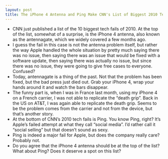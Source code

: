 ```yaml
---
layout: post
title: The iPhone 4 Antenna and Ping Make CNN's List of Biggest 2010 Tech Fails
---
```

* CNN just published a list of the 10 biggest tech fails of 2010. At the top of the list, somewhat of a surprise, is the iPhone 4 antenna, also known as the antennagate, which we widely covered a few months ago.
* I guess the fail in this case is not the antenna problem itself, but rather the way Apple handled the whole situation by pretty much saying there was no issue, then saying there was an issue that would be fixed with a software update, then saying there was actually no issue, but since there was no issue, they were going to give free cases to everyone. Confused?
* Today, antennagate is a thing of the past. Not that the problem has been fixed, but the bad press just died out. Grab your iPhone 4, wrap your hands around it and watch the bars disappear.
* The funny part is, when I was in France last month, using my iPhone 4 on a French carrier, I was not able to replicate the “death grip”. Back in the US on AT&T, I was again able to replicate the death grip. Seems to be the problem comes from the carrier and not from the device, but that’s another story.
* At the bottom of CNN’s 2010 tech fails is Ping. You know Ping, right? It’s Apple’s failed attempt at what they call “social media”. I’d rather call it “social selling” but that doesn’t sound as sexy.
* Ping is indeed a major fail for Apple, but does the company really care? Probably not.
* Do you agree that the iPhone 4 antenna should be at the top of the list? What about Ping? Does it deserve a spot on this list?

